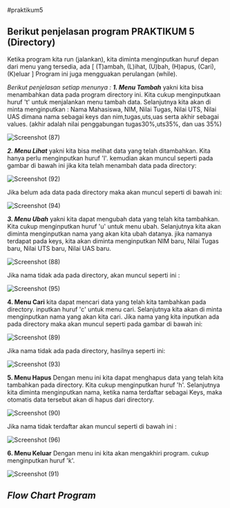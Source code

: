 #praktikum5

**Berikut penjelasan program PRAKTIKUM 5 (Directory)**
---
Ketika program kita run (jalankan), kita diminta menginputkan huruf depan dari menu yang tersedia, ada [ (T)ambah, (L)ihat, (U)bah, (H)apus, (Cari), (K)eluar ]
Program ini juga mengguakan perulangan (while).

*Berikut penjelasan setiap menunya :*
***1. Menu Tambah***
yakni kita bisa menambahkan data pada program directory ini. Kita cukup menginputkaan huruf 't' untuk menjalankan menu tambah data.
Selanjutnya kita akan di minta menginputkan : Nama Mahasiswa, NIM, Nilai Tugas, Nilai UTS, Nilai UAS
dimana nama sebagai keys dan nim,tugas,uts,uas serta akhir sebagai values. (akhir adalah nilai penggabungan tugas30%,uts35%, dan uas 35%)

![Screenshot (87)](https://user-images.githubusercontent.com/57055098/70362819-da13c800-18b8-11ea-9215-6fc4084b7dc6.png)

***2. Menu Lihat***
yakni kita bisa melihat data yang telah ditambahkan. Kita hanya perlu menginputkan huruf 'l'. kemudian akan muncul seperti pada gambar di bawah ini jika kita telah menambah data pada directory:

![Screenshot (92)](https://user-images.githubusercontent.com/57055098/70363030-776efc00-18b9-11ea-8f19-6d5840f63fdd.png)

Jika belum ada data pada directory maka akan muncul seperti di bawah ini:

![Screenshot (94)](https://user-images.githubusercontent.com/57055098/70363848-aaff5580-18bc-11ea-9d6e-4c675584c62d.png)

***3. Menu Ubah***
yakni kita dapat mengubah data yang telah kita tambahkan. Kita cukup menginputkan huruf 'u' untuk menu ubah.
Selanjutnya kita akan diminta menginputkan nama yang akan kita ubah datanya. jika namanya terdapat pada keys, kita akan diminta menginputkan NIM baru, Nilai Tugas baru, Nilai UTS baru, Nilai UAS baru.

![Screenshot (88)](https://user-images.githubusercontent.com/57055098/70363192-ffed9c80-18b9-11ea-86d3-7c6ba0e1ac4d.png)

Jika nama tidak ada pada directory, akan muncul seperti ini :

![Screenshot (95)](https://user-images.githubusercontent.com/57055098/70363964-19441800-18bd-11ea-9f56-1f5c6d1fc33b.png)

**4. Menu Cari**
kita dapat mencari data yang telah kita tambahkan pada directory. inputkan huruf 'c' untuk menu cari.
Selanjutnya kita akan di minta menginputkan nama yang akan kita cari. Jika nama yang kita inputkan ada pada directory maka akan muncul seperti pada gambar di bawah ini: 

![Screenshot (89)](https://user-images.githubusercontent.com/57055098/70363366-a3d74800-18ba-11ea-93ce-d6d97563ab83.png)

Jika nama tidak ada pada directory, hasilnya seperti ini:

![Screenshot (93)](https://user-images.githubusercontent.com/57055098/70363780-56f47100-18bc-11ea-9350-0ece57020bee.png)

**5. Menu Hapus**
Dengan menu ini kita dapat menghapus data yang telah kita tambahkan pada directory. Kita cukup menginputkan huruf 'h'.
Selanjutnya kita diminta menginputkan nama, ketika nama terdaftar sebagai Keys, maka otomatis data tersebut akan di hapus dari directory.

![Screenshot (90)](https://user-images.githubusercontent.com/57055098/70364129-d3d41a80-18bd-11ea-9a43-3d453e6ca9cf.png)

Jika nama tidak terdaftar akan muncul seperti di bawah ini :

![Screenshot (96)](https://user-images.githubusercontent.com/57055098/70364171-02ea8c00-18be-11ea-9576-7d08e117127a.png)

**6. Menu Keluar**
Dengan menu ini kita akan mengakhiri program. cukup menginputkan huruf 'k'.

![Screenshot (91)](https://user-images.githubusercontent.com/57055098/70364280-62e13280-18be-11ea-8805-c26f06cc921d.png)

***Flow Chart Program***
---
